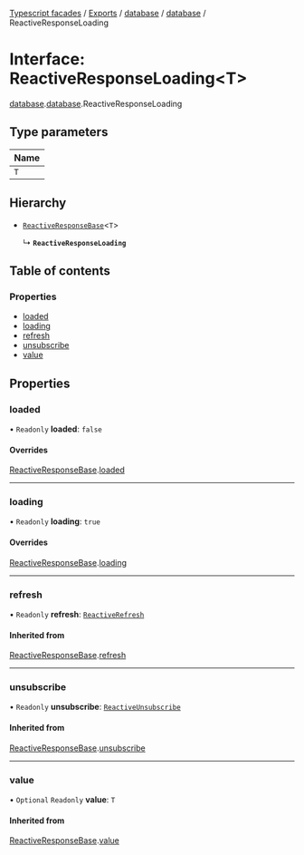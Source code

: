 [Typescript facades](../index.md) / [Exports](../modules.md) / [database](../modules/database.md) / [database](../modules/database.database-1.md) / ReactiveResponseLoading

# Interface: ReactiveResponseLoading<T\>

[database](../modules/database.md).[database](../modules/database.database-1.md).ReactiveResponseLoading

## Type parameters

| Name |
| :------ |
| `T` |

## Hierarchy

- [`ReactiveResponseBase`](database.database-1.ReactiveResponseBase.md)<`T`\>

  ↳ **`ReactiveResponseLoading`**

## Table of contents

### Properties

- [loaded](database.database-1.ReactiveResponseLoading.md#loaded)
- [loading](database.database-1.ReactiveResponseLoading.md#loading)
- [refresh](database.database-1.ReactiveResponseLoading.md#refresh)
- [unsubscribe](database.database-1.ReactiveResponseLoading.md#unsubscribe)
- [value](database.database-1.ReactiveResponseLoading.md#value)

## Properties

### loaded

• `Readonly` **loaded**: ``false``

#### Overrides

[ReactiveResponseBase](database.database-1.ReactiveResponseBase.md).[loaded](database.database-1.ReactiveResponseBase.md#loaded)

___

### loading

• `Readonly` **loading**: ``true``

#### Overrides

[ReactiveResponseBase](database.database-1.ReactiveResponseBase.md).[loading](database.database-1.ReactiveResponseBase.md#loading)

___

### refresh

• `Readonly` **refresh**: [`ReactiveRefresh`](database.database-1.ReactiveRefresh.md)

#### Inherited from

[ReactiveResponseBase](database.database-1.ReactiveResponseBase.md).[refresh](database.database-1.ReactiveResponseBase.md#refresh)

___

### unsubscribe

• `Readonly` **unsubscribe**: [`ReactiveUnsubscribe`](database.database-1.ReactiveUnsubscribe.md)

#### Inherited from

[ReactiveResponseBase](database.database-1.ReactiveResponseBase.md).[unsubscribe](database.database-1.ReactiveResponseBase.md#unsubscribe)

___

### value

• `Optional` `Readonly` **value**: `T`

#### Inherited from

[ReactiveResponseBase](database.database-1.ReactiveResponseBase.md).[value](database.database-1.ReactiveResponseBase.md#value)
